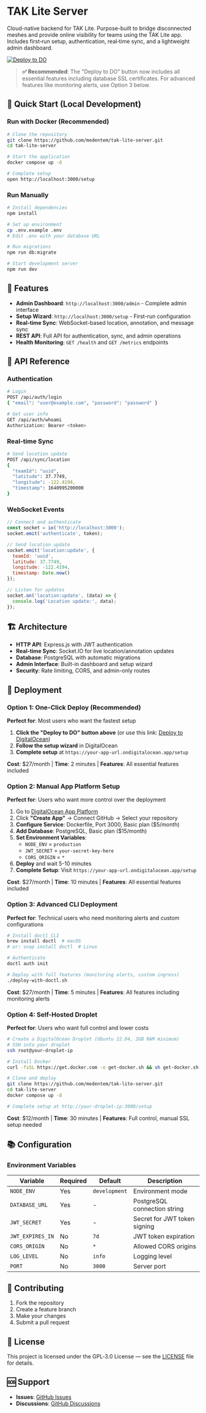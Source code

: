 # TAK Lite Server

Cloud-native backend for TAK Lite. Purpose-built to bridge disconnected meshes and provide online visibility for teams using the TAK Lite app. Includes first‑run setup, authentication, real‑time sync, and a lightweight admin dashboard.

[![Deploy to DO](https://mp-assets1.sfo2.digitaloceanspaces.com/deploy-to-do/do-btn-blue.svg)](https://cloud.digitalocean.com/apps/new?repo=https://github.com/medentem/tak-lite-server/tree/main&refcode=6be1d132f60d)

> **✅ Recommended**: The "Deploy to DO" button now includes all essential features including database SSL certificates. For advanced features like monitoring alerts, use Option 3 below.

## 🚀 Quick Start (Local Development)

### Run with Docker (Recommended)

```bash
# Clone the repository
git clone https://github.com/medentem/tak-lite-server.git
cd tak-lite-server

# Start the application
docker compose up -d

# Complete setup
open http://localhost:3000/setup
```

### Run Manually

```bash
# Install dependencies
npm install

# Set up environment
cp .env.example .env
# Edit .env with your database URL

# Run migrations
npm run db:migrate

# Start development server
npm run dev
```

## 📱 Features

- **Admin Dashboard**: `http://localhost:3000/admin` - Complete admin interface
- **Setup Wizard**: `http://localhost:3000/setup` - First-run configuration
- **Real-time Sync**: WebSocket-based location, annotation, and message sync
- **REST API**: Full API for authentication, sync, and admin operations
- **Health Monitoring**: `GET /health` and `GET /metrics` endpoints

## 🔌 API Reference

### Authentication
```bash
# Login
POST /api/auth/login
{ "email": "user@example.com", "password": "password" }

# Get user info
GET /api/auth/whoami
Authorization: Bearer <token>
```

### Real-time Sync
```bash
# Send location update
POST /api/sync/location
{
  "teamId": "uuid",
  "latitude": 37.7749,
  "longitude": -122.4194,
  "timestamp": 1640995200000
}
```

### WebSocket Events
```javascript
// Connect and authenticate
const socket = io('http://localhost:3000');
socket.emit('authenticate', token);

// Send location update
socket.emit('location:update', {
  teamId: 'uuid',
  latitude: 37.7749,
  longitude: -122.4194,
  timestamp: Date.now()
});

// Listen for updates
socket.on('location:update', (data) => {
  console.log('Location update:', data);
});
```

## 🏗️ Architecture

- **HTTP API**: Express.js with JWT authentication
- **Real-time Sync**: Socket.IO for live location/annotation updates
- **Database**: PostgreSQL with automatic migrations
- **Admin Interface**: Built-in dashboard and setup wizard
- **Security**: Rate limiting, CORS, and admin-only routes

## 🚀 Deployment

### Option 1: One-Click Deploy (Recommended)

**Perfect for**: Most users who want the fastest setup

1. **Click the "Deploy to DO" button above** (or use this link: [Deploy to DigitalOcean](https://cloud.digitalocean.com/apps/new?repo=https://github.com/medentem/tak-lite-server/tree/main))
2. **Follow the setup wizard** in DigitalOcean
3. **Complete setup** at `https://your-app-url.ondigitalocean.app/setup`

**Cost**: $27/month | **Time**: 2 minutes | **Features**: All essential features included

### Option 2: Manual App Platform Setup

**Perfect for**: Users who want more control over the deployment

1. Go to [DigitalOcean App Platform](https://cloud.digitalocean.com/apps)
2. Click **"Create App"** → Connect GitHub → Select your repository
3. **Configure Service**: Dockerfile, Port 3000, Basic plan ($5/month)
4. **Add Database**: PostgreSQL, Basic plan ($15/month)
5. **Set Environment Variables**:
   - `NODE_ENV` = `production`
   - `JWT_SECRET` = `your-secret-key-here`
   - `CORS_ORIGIN` = `*`
6. **Deploy** and wait 5-10 minutes
7. **Complete Setup**: Visit `https://your-app-url.ondigitalocean.app/setup`

**Cost**: $27/month | **Time**: 10 minutes | **Features**: All essential features included

### Option 3: Advanced CLI Deployment

**Perfect for**: Technical users who need monitoring alerts and custom configurations

```bash
# Install doctl CLI
brew install doctl  # macOS
# or: snap install doctl  # Linux

# Authenticate
doctl auth init

# Deploy with full features (monitoring alerts, custom ingress)
./deploy-with-doctl.sh
```

**Cost**: $27/month | **Time**: 5 minutes | **Features**: All features including monitoring alerts

### Option 4: Self-Hosted Droplet

**Perfect for**: Users who want full control and lower costs

```bash
# Create a DigitalOcean Droplet (Ubuntu 22.04, 2GB RAM minimum)
# SSH into your droplet
ssh root@your-droplet-ip

# Install Docker
curl -fsSL https://get.docker.com -o get-docker.sh && sh get-docker.sh

# Clone and deploy
git clone https://github.com/medentem/tak-lite-server.git
cd tak-lite-server
docker compose up -d

# Complete setup at http://your-droplet-ip:3000/setup
```

**Cost**: $12/month | **Time**: 30 minutes | **Features**: Full control, manual SSL setup needed

## 📚 Configuration

### Environment Variables

| Variable | Required | Default | Description |
|----------|----------|---------|-------------|
| `NODE_ENV` | Yes | `development` | Environment mode |
| `DATABASE_URL` | Yes | - | PostgreSQL connection string |
| `JWT_SECRET` | Yes | - | Secret for JWT token signing |
| `JWT_EXPIRES_IN` | No | `7d` | JWT token expiration |
| `CORS_ORIGIN` | No | `*` | Allowed CORS origins |
| `LOG_LEVEL` | No | `info` | Logging level |
| `PORT` | No | `3000` | Server port |

## 🤝 Contributing

1. Fork the repository
2. Create a feature branch
3. Make your changes
4. Submit a pull request

## 📄 License

This project is licensed under the GPL‑3.0 License — see the [LICENSE](LICENSE) file for details.

## 🆘 Support

- **Issues**: [GitHub Issues](https://github.com/medentem/tak-lite-server/issues)
- **Discussions**: [GitHub Discussions](https://github.com/medentem/tak-lite-server/discussions)
